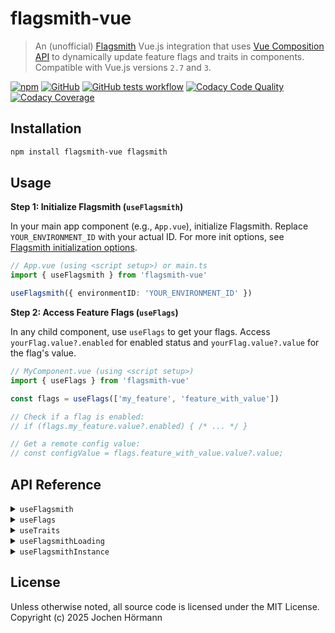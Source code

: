 # flagsmith-vue

> An (unofficial) [Flagsmith](https://www.flagsmith.com) Vue.js integration that uses [Vue Composition API](https://vuejs.org/guide/extras/composition-api-faq.html) to dynamically update feature flags and traits in components. Compatible with Vue.js versions `2.7` and `3`.

[![npm][badge-npm]][npm] [![GitHub][badge-github]][github] [![GitHub tests workflow][badge-actions]][actions] [![Codacy Code Quality][badge-codacy]][codacy] [![Codacy Coverage][badge-coverage]][codacy]

[npm]: https://www.npmjs.com/package/flagsmith-vue
[github]: https://github.com/jhoermann/flagsmith-vue
[actions]: https://github.com/jhoermann/flagsmith-vue/actions/workflows/tests.yml?query=branch%3Amain
[codacy]: https://app.codacy.com/gh/jhoermann/flagsmith-vue/dashboard

[badge-npm]: https://img.shields.io/npm/v/flagsmith-vue?logo=npm&logoColor=white&color=red
[badge-github]: https://img.shields.io/github/package-json/v/jhoermann/flagsmith-vue?logo=github&color=blue
[badge-actions]: https://img.shields.io/github/actions/workflow/status/jhoermann/flagsmith-vue/tests.yml?logo=github&label=Tests
[badge-codacy]: https://img.shields.io/codacy/grade/27a356f30e97429e9c8c0b865e41240a?logo=codacy
[badge-coverage]: https://img.shields.io/codacy/coverage/27a356f30e97429e9c8c0b865e41240a?logo=codacy

## Installation

```bash
npm install flagsmith-vue flagsmith
```

## Usage

**Step 1: Initialize Flagsmith (`useFlagsmith`)**

In your main app component (e.g., `App.vue`), initialize Flagsmith. Replace `YOUR_ENVIRONMENT_ID` with your actual ID. For more init options, see [Flagsmith initialization options](https://docs.flagsmith.com/clients/javascript#initialisation-options).

```typescript
// App.vue (using <script setup>) or main.ts
import { useFlagsmith } from 'flagsmith-vue'

useFlagsmith({ environmentID: 'YOUR_ENVIRONMENT_ID' })
```

**Step 2: Access Feature Flags (`useFlags`)**

In any child component, use `useFlags` to get your flags. Access `yourFlag.value?.enabled` for enabled status and `yourFlag.value?.value` for the flag's value.

```typescript
// MyComponent.vue (using <script setup>)
import { useFlags } from 'flagsmith-vue'

const flags = useFlags(['my_feature', 'feature_with_value'])

// Check if a flag is enabled:
// if (flags.my_feature.value?.enabled) { /* ... */ }

// Get a remote config value:
// const configValue = flags.feature_with_value.value?.value;
```

## API Reference

<details>
<summary><code>useFlagsmith</code></summary>

Initializes the Flagsmith integration. Call once in your root component (e.g., `App.vue`).

- **Parameters**:
    - `options: IInitConfig` (Required): Flagsmith client initialization options (see [Flagsmith docs](https://docs.flagsmith.com/clients/javascript#initialisation-options)).
    - `flagsmithInstance?: IFlagsmith` (Optional): An existing Flagsmith SDK instance.
- **Returns**: `FlagsmithHelper` - An object containing:
    - `flags: Ref<IFlags | undefined>` - Reactive flags object.
    - `traits: Ref<ITraits | undefined>` - Reactive traits object.
    - `loadingState: Ref<LoadingState | undefined>` - Reactive SDK loading status.
    - `flagsmithInstance: IFlagsmith` - Direct Flagsmith SDK instance.
- **Usage Example**:
    ```typescript
    import { useFlagsmith } from 'flagsmith-vue'
    useFlagsmith({ environmentID: 'YOUR_ENVIRONMENT_ID' })
    ```

</details>

<details>
<summary><code>useFlags</code></summary>

Accesses specified feature flags reactively.

- **Parameters**:
    - `flagsToUse: FKey<F>[]` (Required): Array of flag names to retrieve.
    - `flagsmithHelper?: FlagsmithHelper<F, T>` (Optional): `FlagsmithHelper` instance (uses global if not provided).
- **Returns**: `Object` - Keys are flag names, values are `ComputedRef<IFlagsmithFeature | undefined>`. Access flag properties via `.value` (e.g., `flags.my_flag.value?.enabled`).
- **Usage Example**:
    ```typescript
    import { useFlags } from 'flagsmith-vue'
    const flags = useFlags(['feature_one', 'feature_two'])
    // if (flags.feature_one.value?.enabled) { /* ... */ }
    // const value = flags.feature_two.value?.value;
    ```

</details>

<details>
<summary><code>useTraits</code></summary>

Accesses specified user traits reactively.

- **Parameters**:
    - `traitsToUse: T[]` (Required): Array of trait names to retrieve.
    - `flagsmithHelper?: FlagsmithHelper<F, T>` (Optional): `FlagsmithHelper` instance (uses global if not provided).
- **Returns**: `Object` - Keys are trait names, values are `ComputedRef<IFlagsmithTrait | undefined>`. Access trait properties via `.value` (e.g., `traits.my_trait.value?.value`).
- **Usage Example**:
    ```typescript
    import { useTraits } from 'flagsmith-vue'
    const traits = useTraits(['user_type', 'preferred_color'])
    // const userType = traits.user_type.value?.value;
    ```

</details>

<details>
<summary><code>useFlagsmithLoading</code></summary>

Provides reactive status information about the SDK's loading and fetching states.

- **Parameters**:
    - `flagsmithHelper?: FlagsmithHelper<F, T>` (Optional): `FlagsmithHelper` instance (uses global if not provided).
- **Returns**: `Object` - Contains `ComputedRef`s for SDK states:
    - `error: ComputedRef<Error | null>` - Error object if an error occurred.
    - `isFetching: ComputedRef<boolean>` - True if actively fetching.
    - `isLoading: ComputedRef<boolean>` - True during initial load.
    - `source: ComputedRef<FlagSource>` - Source of flag data (`'SERVER'`, `'CACHE'`, etc.).
- **Usage Example**:
    ```typescript
    import { useFlagsmithLoading } from 'flagsmith-vue'
    const { isLoading, isFetching, error, source } = useFlagsmithLoading()
    // <div v-if="isLoading.value">Loading...</div>
    ```

</details>

<details>
<summary><code>useFlagsmithInstance</code></summary>

Provides direct access to the underlying Flagsmith JavaScript SDK instance for advanced use cases.

- **Parameters**:
    - `flagsmithHelper?: FlagsmithHelper<F, T>` (Optional): `FlagsmithHelper` instance (uses global if not provided).
- **Returns**: `IFlagsmith` - The direct Flagsmith SDK instance.
- **Usage Example**:
    ```typescript
    import { useFlagsmithInstance } from 'flagsmith-vue'
    const flagsmithInstance = useFlagsmithInstance()
    // flagsmithInstance.identify('user_id');
    // flagsmithInstance.setTrait('example_trait', 123);
    ```
    Refer to the official [Flagsmith JavaScript Client SDK documentation](https://docs.flagsmith.com/clients/javascript) for all available SDK methods.

</details>

## License

Unless otherwise noted, all source code is licensed under the MIT License.  
Copyright (c) 2025 Jochen Hörmann
